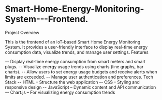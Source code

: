 # Smart-Home-Energy-Monitoring-System---Frontend.
Project Overview

This is the frontend of an IoT-based Smart Home Energy Monitoring System. It provides a user-friendly interface to display real-time energy consumption data, visualize trends, and manage user settings.
Features

-- Display real-time energy consumption from smart meters and smart plugs.
-- Visualize energy usage trends using charts (line graphs, bar charts).
-- Allow users to set energy usage budgets and receive alerts when limits are exceeded.
-- Manage user authentication and preferences.
Tech Stack
-- HTML – Structure the web application
-- CSS – Styling and responsive design
-- JavaScript – Dynamic content and API communication
-- Chart.js – For visualizing energy consumption trends

